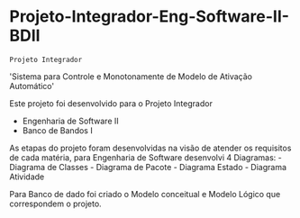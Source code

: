 # Projeto-Integrador-Eng-Software-II-BDII



	Projeto Integrador 

'Sistema para Controle e Monotonamente de 
Modelo de Ativação Automático'

Este projeto foi desenvolvido para o Projeto Integrador 
- Engenharia de Software II
- Banco de Bandos I


As etapas do projeto foram desenvolvidas na visão de atender os requisitos de cada matéria, para Engenharia de Software desenvolvi 4 Diagramas:
	- Diagrama de Classes 
	- Diagrama de Pacote 
	- Diagrama Estado
	- Diagrama Atividade 

Para Banco de dado foi criado o Modelo conceitual e Modelo Lógico que correspondem o projeto. 
